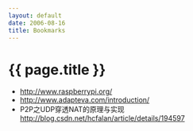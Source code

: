 ```yaml
---
layout: default
date: 2006-08-16
title: Bookmarks
---
```


# {{ page.title }}

- <http://www.raspberrypi.org/>
- <http://www.adapteva.com/introduction/> 
- P2P之UDP穿透NAT的原理与实现 <http://blog.csdn.net/hcfalan/article/details/194597>